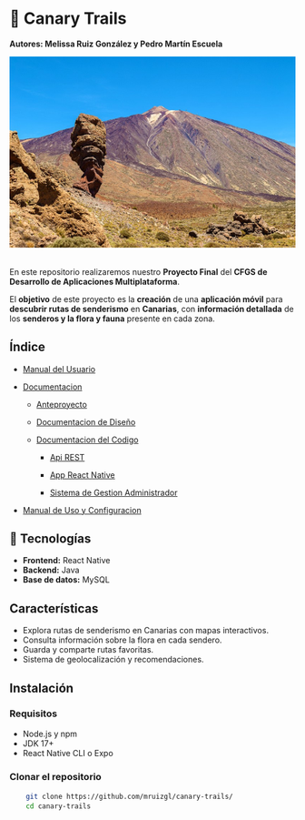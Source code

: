 # 📍 Canary Trails

__Autores: Melissa Ruiz González y Pedro Martín Escuela__

<div align=center>
    <img src="./documentation/designs/resources/portada-cc.jpg">
</div>

<br>

En este repositorio realizaremos nuestro __Proyecto Final__ del __CFGS de Desarrollo de Aplicaciones Multiplataforma__. 

El __objetivo__ de este proyecto es la __creación__ de una __aplicación móvil__ para __descubrir rutas de senderismo__ en __Canarias__, con __información detallada__ de los __senderos y la flora y fauna__ presente en cada zona. 

## Índice 

- [Manual del Usuario](./documentation/manual-de-usuario.MD)

- [Documentacion](./documentation/)

    - [Anteproyecto](./documentation/anteproyecto/)

    - [Documentacion de Diseño](./documentation/documentacion-de-diseno.MD)

    - [Documentacion del Codigo](./documentation/documentacion-de-codigo.MD)

        - [Api REST](./code/CanaryTrailsAPI/)

        - [App React Native](./code/AppCanaryTrails/)

        - [Sistema de Gestion Administrador](#gestion)

- [Manual de Uso y Configuracion](./documentation/manual-de-uso.MD)


## 🚀 Tecnologías
- **Frontend:** React Native  
- **Backend:** Java  
- **Base de datos:** MySQL

## Características
- Explora rutas de senderismo en Canarias con mapas interactivos.
- Consulta información sobre la flora en cada sendero.
- Guarda y comparte rutas favoritas.
- Sistema de geolocalización y recomendaciones.

## Instalación 

### Requisitos
- Node.js y npm
- JDK 17+
- React Native CLI o Expo

### Clonar el repositorio

```bash
    git clone https://github.com/mruizgl/canary-trails/
    cd canary-trails
```



